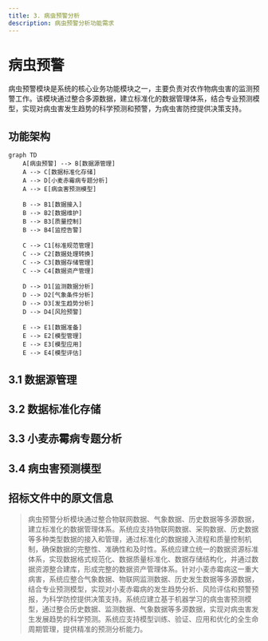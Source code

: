 ```yaml
---
title: 3. 病虫预警分析
description: 病虫预警分析功能需求
---
```


# 病虫预警

病虫预警模块是系统的核心业务功能模块之一，主要负责对农作物病虫害的监测预警工作。该模块通过整合多源数据，建立标准化的数据管理体系，结合专业预测模型，实现对病虫害发生趋势的科学预测和预警，为病虫害防控提供决策支持。

## 功能架构

```mermaid
graph TD
    A[病虫预警] --> B[数据源管理]
    A --> C[数据标准化存储]
    A --> D[小麦赤霉病专题分析]
    A --> E[病虫害预测模型]
    
    B --> B1[数据接入]
    B --> B2[数据维护]
    B --> B3[质量控制]
    B --> B4[监控告警]
    
    C --> C1[标准规范管理]
    C --> C2[数据处理转换]
    C --> C3[数据存储管理]
    C --> C4[数据资产管理]
    
    D --> D1[监测数据分析]
    D --> D2[气象条件分析]
    D --> D3[发生趋势分析]
    D --> D4[风险预警]
    
    E --> E1[数据准备]
    E --> E2[模型管理]
    E --> E3[模型应用]
    E --> E4[模型评估]
```

## 3.1 数据源管理

<!--@include: @/docs/requirements/3-pest-warning/3-1-data-source-management.md-->

## 3.2 数据标准化存储

<!--@include: @/docs/requirements/3-pest-warning/3-2-data-standardization.md-->

## 3.3 小麦赤霉病专题分析

<!--@include: @/docs/requirements/3-pest-warning/3-3-wheat-scab-analysis.md-->

## 3.4 病虫害预测模型

<!--@include: @/docs/requirements/3-pest-warning/3-4-pest-prediction-model.md-->

## 招标文件中的原文信息

> 病虫预警分析模块通过整合物联网数据、气象数据、历史数据等多源数据，建立标准化的数据管理体系。系统应支持物联网数据、采购数据、历史数据等多种类型数据的接入和管理，通过标准化的数据接入流程和质量控制机制，确保数据的完整性、准确性和及时性。系统应建立统一的数据资源标准体系，实现数据格式规范化、数据质量标准化、数据存储结构化，并通过数据资源整合建库，形成完整的数据资产管理体系。针对小麦赤霉病这一重大病害，系统应整合气象数据、物联网监测数据、历史发生数据等多源数据，结合专业预测模型，实现对小麦赤霉病的发生趋势分析、风险评估和预警预报，为科学防控提供决策支持。系统应建立基于机器学习的病虫害预测模型，通过整合历史数据、监测数据、气象数据等多源数据，实现对病虫害发生发展趋势的科学预测。系统应支持模型训练、验证、应用和优化的全生命周期管理，提供精准的预测分析能力。 